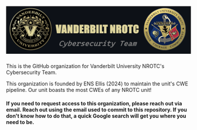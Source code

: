 # ![Logo Header](./header.png)

This is the GitHub organization for Vanderbilt University NROTC's Cybersecurity Team.

This organization is founded by ENS Ellis (2024) to maintain the unit's CWE pipeline.  Our unit boasts the most CWEs of any NROTC unit!

#### If you need to request access to this organization, please reach out via email.  Reach out using the email used to commit to this repository.  If you don't know how to do that, a quick Google search will get you where you need to be.